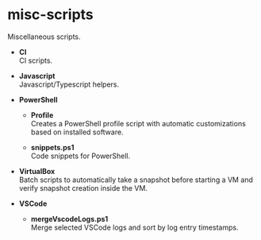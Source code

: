 # misc-scripts

Miscellaneous scripts.

- **CI**\
  CI scripts.

- **Javascript**\
  Javascript/Typescript helpers.

- **PowerShell**

  - **Profile**\
    Creates a PowerShell profile script with automatic customizations based on installed software.

  - **snippets.ps1**\
    Code snippets for PowerShell.

- **VirtualBox**\
  Batch scripts to automatically take a snapshot before starting a VM and verify snapshot creation inside the VM.

- **VSCode**

  - **mergeVscodeLogs.ps1**\
    Merge selected VSCode logs and sort by log entry timestamps.
